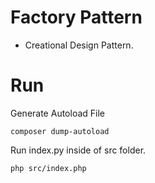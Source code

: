 # Factory Pattern
* Creational Design Pattern.

# Run
Generate Autoload File
```
composer dump-autoload
```
Run index.py inside of src folder. 
```
php src/index.php
```